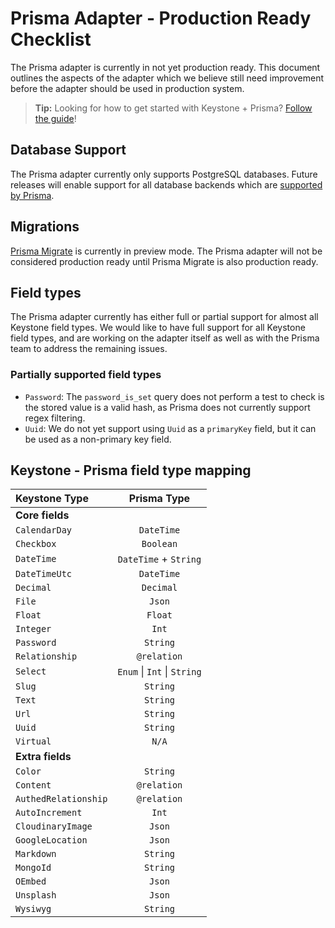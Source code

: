 <!--[meta]
section: discussions
title: Prisma Adapter - Production Ready Checklist
[meta]-->

# Prisma Adapter - Production Ready Checklist

The Prisma adapter is currently in not yet production ready.
This document outlines the aspects of the adapter which we believe still need improvement before the adapter should be used in production system.

> **Tip:** Looking for how to get started with Keystone + Prisma? [Follow the guide](/docs/guides/prisma.md)!

## Database Support

The Prisma adapter currently only supports PostgreSQL databases. Future releases will enable support for all database backends which are [supported by Prisma](https://www.prisma.io/docs/more/supported-databases).

## Migrations

[Prisma Migrate](https://www.prisma.io/docs/concepts/components/prisma-migrate) is currently in preview mode.
The Prisma adapter will not be considered production ready until Prisma Migrate is also production ready.

## Field types

The Prisma adapter currently has either full or partial support for almost all Keystone field types.
We would like to have full support for all Keystone field types, and are working on the adapter itself as well as with the Prisma team to address the remaining issues.

### Partially supported field types

- `Password`: The `password_is_set` query does not perform a test to check is the stored value is a valid hash, as Prisma does not currently support regex filtering.
- `Uuid`: We do not yet support using `Uuid` as a `primaryKey` field, but it can be used as a non-primary key field.

## Keystone - Prisma field type mapping

| Keystone Type        |         Prisma Type         |
| :------------------- | :-------------------------: |
| **Core fields**      |                             |
| `CalendarDay`        |          `DateTime`         |
| `Checkbox`           |          `Boolean`          |
| `DateTime`           |    `DateTime` + `String`    |
| `DateTimeUtc`        |          `DateTime`         |
| `Decimal`            |          `Decimal`          |
| `File`               |            `Json`           |
| `Float`              |           `Float`           |
| `Integer`            |            `Int`            |
| `Password`           |           `String`          |
| `Relationship`       |         `@relation`         |
| `Select`             | `Enum` \| `Int` \| `String` |
| `Slug`               |           `String`          |
| `Text`               |           `String`          |
| `Url`                |           `String`          |
| `Uuid`               |           `String`          |
| `Virtual`            |            `N/A`            |
| **Extra fields**     |                             |
| `Color`              |           `String`          |
| `Content`            |         `@relation`         |
| `AuthedRelationship` |         `@relation`         |
| `AutoIncrement`      |            `Int`            |
| `CloudinaryImage`    |            `Json`           |
| `GoogleLocation`     |            `Json`           |
| `Markdown`           |           `String`          |
| `MongoId`            |           `String`          |
| `OEmbed`             |            `Json`           |
| `Unsplash`           |            `Json`           |
| `Wysiwyg`            |           `String`          |
